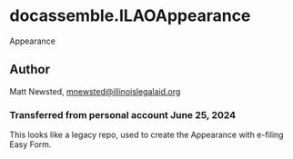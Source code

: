 # docassemble.ILAOAppearance

Appearance

## Author

Matt Newsted, mnewsted@illinoislegalaid.org

### Transferred from personal account June 25, 2024
This looks like a legacy repo, used to create the Appearance with e-filing Easy Form.

